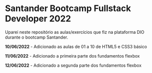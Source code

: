 # Santander Bootcamp Fullstack Developer 2022

Uparei neste repositório as aulas/exercícios que fiz na plataforma DIO durante o bootcamp Santander.

**10/06/2022** - Adicionado as aulas de 01 a 10 de HTML5 e CSS3 básico

**11/06/2022** - Adicionado a primeira parte dos fundamentos flexbox

**12/06/2022** - Adicionado a segunda parte dos fundamentos flexbox
